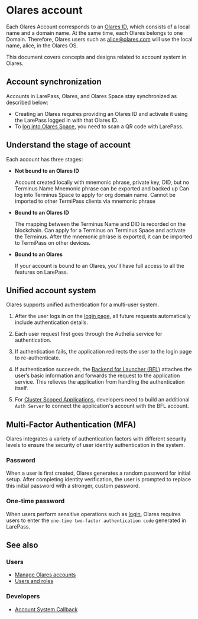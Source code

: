 # Olares account

Each Olares Account corresponds to an [Olares ID](olares-id.md), which consists of a local name and a domain name. At the same time, each Olares belongs to one Domain. Therefore, Olares users such as alice@olares.com will use the local name, alice, in the Olares OS.

This document covers concepts and designs related to account system in Olares.

## Account synchronization

Accounts in LarePass, Olares, and Olares Space stay synchronized as described below:

- Creating an Olares requires providing an Olares ID and activate it using the LarePass logged in with that Olares ID.
- To [log into Olares Space](../terminus-space/manage-accounts.md#log-in-to-olares-space), you need to scan a QR code with LarePass.

## Understand the stage of account

Each account has three stages:

- **Not bound to an Olares ID**

  Account created locally with mnemonic phrase, private key, DID, but no Terminus Name
  Mnemonic phrase can be exported and backed up
  Can log into Terminus Space to apply for org domain name.
  Cannot be imported to other TermiPass clients via mnemonic phrase

- **Bound to an Olares ID**

  The mapping between the Terminus Name and DID is recorded on the blockchain.
  Can apply for a Terminus on Terminus Space and activate the Terminus.
  After the mnemonic phrase is exported, it can be imported to TermiPass on other devices.

- **Bound to an Olares**

  If your account is bound to an Olares, you'll have full access to all the features on LarePass.


## Unified account system

Olares supports unified authentication for a multi-user system. 

1. After the user logs in on the [login page](../get-started/log-in-to-terminus.md), all future requests automatically include authentication details.

2. Each user request first goes through the Authelia service for authentication.

3. If authentication fails, the application redirects the user to the login page to re-authenticate.

4. If authentication succeeds, the [Backend for Launcher (BFL)](https://github.com/beclab/bfl) attaches the user’s basic information and forwards the request to the application service. This relieves the application from handling the authentication itself.

5. For [Cluster Scoped Applications](./application.md#cluster-scoped-application), developers need to build an additional `Auth Server` to connect the application's account with the BFL account.

## Multi-Factor Authentication (MFA)

Olares integrates a variety of authentication factors with different security levels to ensure the security of user identity authentication in the system.

### Password

When a user is first created, Olares generates a random password for initial setup. After completing identity verification, the user is prompted to replace this initial password with a stronger, custom password.

### One-time password

When users perform sensitive operations such as [login](../get-started/log-in-to-terminus.md), Olares requires users to enter the `one-time two-factor authentication code` generated in LarePass.

## See also

### Users

- [Manage Olares accounts](../get-started/create-terminus-name.md)
- [Users and roles](../tasks/roles-permissions.md)

### Developers

- [Account System Callback](../../developer/develop/advanced/account.md)